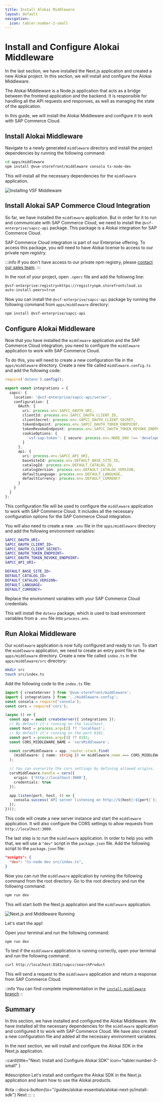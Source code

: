 ```yaml
---
title: Install Alokai Middleware
layout: default
navigation:
  icon: tabler:number-2-small
---
```


# Install and Configure Alokai Middleware

In the last section, we have installed the Next.js application and created a new Alokai project. In this section, we will install and configure the Alokai Middleware.

The Alokai Middleware is a Node.js application that acts as a bridge between the frontend application and the backend. It is responsible for handling all the API requests and responses, as well as managing the state of the application.

In this guide, we will install the Alokai Middleware and configure it to work with SAP Commerce Cloud.

## Install Alokai Middleware

Navigate to a newly generated `middleware` directory and install the project dependencies by running the following command:

```bash
cd apps/middleware
npm install @vue-storefront/middleware consola ts-node-dev
```

This will install all the necessary dependencies for the `middleware` application.

![Installing VSF Middleware](./images/nextjs-starter-3.webp)

## Install Alokai SAP Commerce Cloud Integration

So far, we have installed the `middleware` application. But in order for it to run and communicate with SAP Commerce Cloud, we need to install the `@vsf-enterprise/sapcc-api` package. This package is a Alokai integration for SAP Commerce Cloud.

SAP Commerce Cloud integration is part of our Enterprise offering. To access this package, you will need to have Alokai license to access to our private npm registry.

:::info
If you don't have access to our private npm registry, please [contact our sales team](https://vuestorefront.io/contact/sales).
:::

In the root of your project, open `.npmrc` file and add the following line:

```bash
@vsf-enterprise:registry=https://registrynpm.storefrontcloud.io
auto-install-peers=true
```

Now you can install the `@vsf-enterprise/sapcc-api` package by running the following command from `apps/middleware` directory:

```bash
npm install @vsf-enterprise/sapcc-api
```

## Configure Alokai Middleware

Now that you have installed the `middleware` application and the SAP Commerce Cloud integration, you need to configure the `middleware` application to work with SAP Commerce Cloud. 

To do this, you will need to create a new configuration file in the `apps/middleware` directory. Create a new file called `middleware.config.ts` and add the following code:

```typescript
require('dotenv').config();

export const integrations = {
  sapcc: {
    location: '@vsf-enterprise/sapcc-api/server',
    configuration: {
      OAuth: {
        uri: process.env.SAPCC_OAUTH_URI,
        clientId: process.env.SAPCC_OAUTH_CLIENT_ID,
        clientSecret: process.env.SAPCC_OAUTH_CLIENT_SECRET,
        tokenEndpoint: process.env.SAPCC_OAUTH_TOKEN_ENDPOINT,
        tokenRevokeEndpoint: process.env.SAPCC_OAUTH_TOKEN_REVOKE_ENDPOINT,
        cookieOptions: {
          'vsf-sap-token': { secure: process.env.NODE_ENV !== 'development' }
        }
      },
      api: {
        uri: process.env.SAPCC_API_URI,
        baseSiteId: process.env.DEFAULT_BASE_SITE_ID,
        catalogId: process.env.DEFAULT_CATALOG_ID,
        catalogVersion: process.env.DEFAULT_CATALOG_VERSION,
        defaultLanguage: process.env.DEFAULT_LANGUAGE,
        defaultCurrency: process.env.DEFAULT_CURRENCY
      }
    }
  }
};
```

This configuration file will be used to configure the `middleware` application to work with SAP Commerce Cloud. It includes all the necessary configuration options for the SAP Commerce Cloud integration. 

You will also need to create a new `.env` file in the `apps/middleware` directory and add the following environment variables:

```bash
SAPCC_OAUTH_URI=
SAPCC_OAUTH_CLIENT_ID=
SAPCC_OAUTH_CLIENT_SECRET=
SAPCC_OAUTH_TOKEN_ENDPOINT=
SAPCC_OAUTH_TOKEN_REVOKE_ENDPOINT=
SAPCC_API_URI=

DEFAULT_BASE_SITE_ID=
DEFAULT_CATALOG_ID=
DEFAULT_CATALOG_VERSION=
DEFAULT_LANGUAGE=
DEFAULT_CURRENCY=
```

Replace the environment variables with your SAP Commerce Cloud credentials.

This will install the `dotenv` package, which is used to load environment variables from a `.env` file into `process.env`.

## Run Alokai Middleware

Our `middleware` application is now fully configured and ready to run. To start the `middleware` application, we need to create an entry point file in the `apps/middleware` directory. Create a new file called `index.ts` in the `apps/middleware/src` directory:

```bash
mkdir src
touch src/index.ts
```

Add the following code to the `index.ts` file:

```typescript
import { createServer } from '@vue-storefront/middleware';
import { integrations } from '../middleware.config';
const consola = require('consola');
const cors = require('cors');

(async () => {
  const app = await createServer({ integrations });
  // By default it's running on the localhost.
  const host = process.argv[2] ?? 'localhost';
  // By default it's running on the port 8181.
  const port = process.argv[3] ?? 8181;
  const CORS_MIDDLEWARE_NAME = 'corsMiddleware';

  const corsMiddleware = app._router.stack.find(
    (middleware: { name: string }) => middleware.name === CORS_MIDDLEWARE_NAME
  );

  // You can overwrite the cors settings by defining allowed origins.
  corsMiddleware.handle = cors({
    origin: ['http://localhost:3000'],
    credentials: true
  });

  app.listen(port, host, () => {
    consola.success(`API server listening on http://${host}:${port}`);
  });
})();
```

This code will create a new server instance and start the `middleware` application. It will also configure the CORS settings to allow requests from `http://localhost:3000`.

The last step is to run the `middleware` application. In order to help you with that, we will use a `"dev"` script in the `package.json` file. Add the following script to the `package.json` file:

```json
"scripts": {
  "dev": "ts-node-dev src/index.ts",
}
```

Now you can run the `middleware` application by running the following command from the root directory. Go to the root directory and run the following command:

```bash
npm run dev
```

This will start both the Next.js application and the `middleware` application.

![Next.js and Middleware Running](./images/nextjs-starter-4.webp)

Let's start the app!

Open your terminal and run the following command:

```bash
npm run dev
```

To test if the `middleware` application is running correctly, open your terminal and run the following command:

```bash
curl http://localhost:8181/sapcc/searchProduct
```

This will send a request to the `middleware` application and return a response from SAP Commerce Cloud.

::info
You can find complete implementation in the [`install-middleware` branch](https://github.com/vuestorefront-community/nextjs-starter/tree/install-middleware)
::

## Summary

In this section, we have installed and configured the Alokai Middleware. We have installed all the necessary dependencies for the `middleware` application and configured it to work with SAP Commerce Cloud. We have also created a new configuration file and added all the necessary environment variables.

In the next section, we will install and configure the Alokai SDK in the Next.js application. 

::card{title="Next: Install and Configure Alokai SDK" icon="tabler:number-3-small" }

#description
Let's install and configure the Alokai SDK in the Next.js application and learn how to use the Alokai products.

#cta
:::docs-button{to="/guides/alokai-essentials/alokai-next-js/install-sdk"}
Next
:::
::